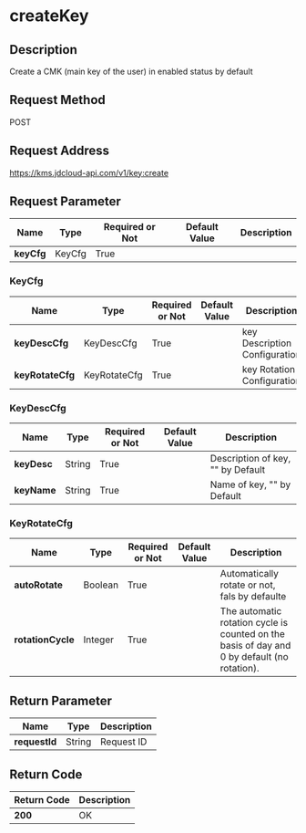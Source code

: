 # createKey


## Description
Create a CMK (main key of the user) in enabled status by default

## Request Method
POST

## Request Address
https://kms.jdcloud-api.com/v1/key:create


## Request Parameter
|Name|Type|Required or Not|Default Value|Description|
|---|---|---|---|---|
|**keyCfg**|KeyCfg|True| | |

### KeyCfg
|Name|Type|Required or Not|Default Value|Description|
|---|---|---|---|---|
|**keyDescCfg**|KeyDescCfg|True| |key Description Configuration|
|**keyRotateCfg**|KeyRotateCfg|True| |key Rotation Configuration|
### KeyDescCfg
|Name|Type|Required or Not|Default Value|Description|
|---|---|---|---|---|
|**keyDesc**|String|True| |Description of key, "" by Default|
|**keyName**|String|True| |Name of key, "" by Default|
### KeyRotateCfg
|Name|Type|Required or Not|Default Value|Description|
|---|---|---|---|---|
|**autoRotate**|Boolean|True| |Automatically rotate or not, fals by defaulte|
|**rotationCycle**|Integer|True| |The automatic rotation cycle is counted on the basis of day and 0 by default (no rotation).|

## Return Parameter
|Name|Type|Description|
|---|---|---|
|**requestId**|String|Request ID|


## Return Code
|Return Code|Description|
|---|---|
|**200**|OK|
